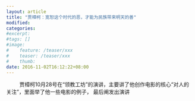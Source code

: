 ```yaml
---
layout: article
title: "贾樟柯：宽恕这个时代的恶，才能为民族带来明天的善"
modified:
categories: 
#excerpt:
#tags: []
#image:
#    feature: /teaser/xxx
#    teaser: /teaser/xxx
#    thumb:
date: 2016-11-02T16:12:22+08:00
---
```


[//]: # (> 文章欢迎转载，但转载时请保留本段文字，并置于文章的顶部)
[//]: # (> 作者：bo)
[//]: # (> 本文原文地址：<https://rwxin.com{{ page.url }}>)

&nbsp;&nbsp;&nbsp;&nbsp;&nbsp;&nbsp;&nbsp;&nbsp;&nbsp;贾樟柯10月28号在“领教工坊”的演讲，主要讲了他创作电影的核心“对人的关注”，里面举了他一些电影的例子， 最后阐发出演讲

